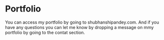 # Portfolio
You can access my portfolio by going to shubhanshipandey.com. And if you have any questions you can let me know by dropping a message on mmy portfolio by going to the contat section.
